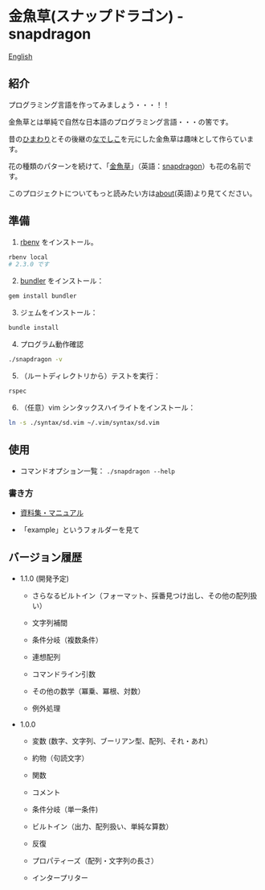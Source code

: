 # 金魚草(スナップドラゴン) - snapdragon

[English](../README.md)

## 紹介

プログラミング言語を作ってみましょう・・・！！

金魚草とは単純で自然な日本語のプログラミング言語・・・の筈です。

昔の[ひまわり](https://ja.wikipedia.org/wiki/ひまわり_%28プログラミング言語%29)とその後継の[なでしこ](https://ja.wikipedia.org/wiki/なでしこ_%28プログラミング言語%29)を元にした金魚草は趣味として作らています。

花の種類のパターンを続けて、「[金魚草](https://ja.wikipedia.org/wiki/キンギョソウ)」（英語：[snapdragon](https://en.wikipedia.org/wiki/Antirrhinum)）も花の名前です。

このプロジェクトについてもっと読みたい方は[about](./documentation/about.md)(英語)より見てください。

## 準備

1. [rbenv](https://github.com/rbenv/rbenv#installation) をインストール。
```bash
rbenv local
# 2.3.0 です
```

2. [bundler](https://bundler.io) をインストール：
```bash
gem install bundler
```

3. ジェムをインストール：
```bash
bundle install
```

4. プログラム動作確認
```bash
./snapdragon -v
```

5. （ルートディレクトリから）テストを実行：
```bash
rspec
```

6. （任意）vim シンタックスハイライトをインストール：
```bash
ln -s ./syntax/sd.vim ~/.vim/syntax/sd.vim
```

## 使用

* コマンドオプション一覧： `./snapdragon --help`

### 書き方

* [資料集・マニュアル](./manual_jp.md)

* 「example」というフォルダーを見て

## バージョン履歴

* 1.1.0 (開発予定)

  * さらなるビルトイン（フォーマット、採番見つけ出し、その他の配列扱い）

  * 文字列補間

  * 条件分岐（複数条件）

  * 連想配列

  * コマンドライン引数

  * その他の数学（冪乗、冪根、対数）

  * 例外処理

* 1.0.0

  * 変数 (数字、文字列、ブーリアン型、配列、それ・あれ）

  * 約物（句読文字）

  * 関数

  * コメント

  * 条件分岐（単一条件)

  * ビルトイン（出力、配列扱い、単純な算数）

  * 反復

  * プロパティーズ（配列・文字列の長さ）

  * インタープリター
